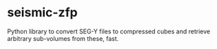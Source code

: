 # seismic-zfp
Python library to convert SEG-Y files to compressed cubes and retrieve arbitrary sub-volumes from these, fast.
